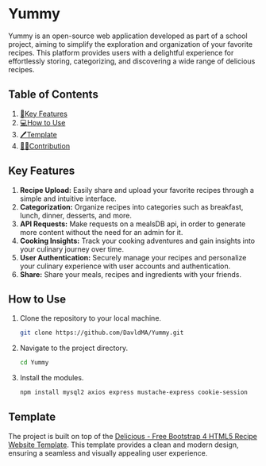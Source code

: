 # Yummy

Yummy is an open-source web application developed as part of a school project, aiming to simplify the exploration and organization of your favorite recipes. This platform provides users with a delightful experience for effortlessly storing, categorizing, and discovering a wide range of delicious recipes.

## Table of Contents
1. [:rocket:Key Features](#key-features)
2. [:computer:How to Use](#how-to-use)
3. [:pen:Template](#template)
4. [🙋‍♂️Contribution](#contribution)

## Key Features

1. **Recipe Upload:** Easily share and upload your favorite recipes through a simple and intuitive interface.
2. **Categorization:** Organize recipes into categories such as breakfast, lunch, dinner, desserts, and more.
3. **API Requests:** Make requests on a mealsDB api, in order to generate more content without the need for an admin for it.
4. **Cooking Insights:** Track your cooking adventures and gain insights into your culinary journey over time.
5. **User Authentication:** Securely manage your recipes and personalize your culinary experience with user accounts and authentication.
6. **Share:** Share your meals, recipes and ingredients with your friends.

## How to Use

1. Clone the repository to your local machine.
   ```bash
   git clone https://github.com/DavldMA/Yummy.git
   ```
2. Navigate to the project directory.
   ```bash
   cd Yummy
   ```
3. Install the modules.
   ```bash
   npm install mysql2 axios express mustache-express cookie-session
   ```

## Template

The project is built on top of the [Delicious - Free Bootstrap 4 HTML5 Recipe Website Template](https://themewagon.com/themes/free-bootstrap-4-html5-recipe-website-template-delicious/). This template provides a clean and modern design, ensuring a seamless and visually appealing user experience.
